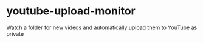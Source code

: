 # youtube-upload-monitor
Watch a folder for new videos and automatically upload them to YouTube as private
